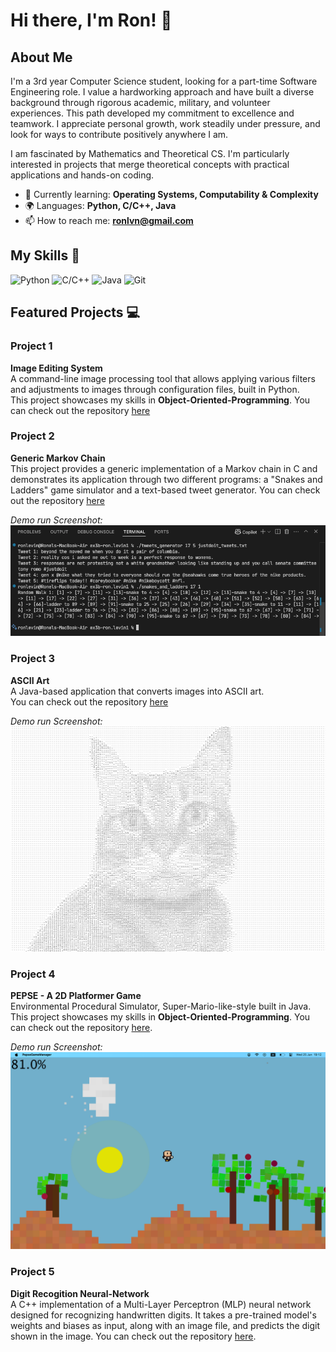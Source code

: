 # Hi there, I'm Ron! 👋


## About Me

I'm a 3rd year Computer Science student, looking for a part-time Software Engineering role.
I value a hardworking approach and have built a diverse background through rigorous academic, military, and volunteer experiences. This path developed my commitment to excellence and teamwork. I appreciate personal growth, work steadily under pressure, and look for ways to contribute positively anywhere I am.
 
I am fascinated by Mathematics and Theoretical CS. I'm particularly interested in projects that merge theoretical concepts with practical applications and hands-on coding.

- 🌱 Currently learning: **Operating Systems, Computability & Complexity**
- 🌍 Languages: **Python, C/C++, Java**
- 📫 How to reach me: **ronlvn@gmail.com**

## My Skills 🧠

![Python](https://img.shields.io/badge/Python-3776AB?style=for-the-badge&logo=python&logoColor=white)
![C/C++](https://img.shields.io/badge/C++-00599C?style=for-the-badge&logo=c%2b%2b&logoColor=white)
![Java](https://img.shields.io/badge/Java-007396?style=for-the-badge&logo=java&logoColor=white)
![Git](https://img.shields.io/badge/Git-F05032?style=for-the-badge&logo=git&logoColor=white)


## Featured Projects 💻

### Project 1

**Image Editing System**  
A command-line image processing tool that allows applying various filters and adjustments to images through configuration files, built in Python.  
This project showcases my skills in **Object-Oriented-Programming**. You can check out the repository [here](https://github.com/ronlevin1/Image-Editing-System)

### Project 2

**Generic Markov Chain**  
This project provides a generic implementation of a Markov chain in C and demonstrates its application through two different programs: a "Snakes and Ladders" game simulator and a text-based tweet generator.
You can check out the repository [here](https://github.com/ronlevin1/Generic-Markov-Chain)  

*Demo run Screenshot:*  
![ss](screenshots/demo_mk_chain.png)

### Project 3

**ASCII Art**  
A Java-based application that converts images into ASCII art.  
You can check out the repository [here](https://github.com/ronlevin1/ASCII-Art)

*Demo run Screenshot:*  
![ss](screenshots/demo_cat_output.png)

### Project 4

**PEPSE - A 2D Platformer Game**  
Environmental Procedural Simulator, Super-Mario-like-style built in Java.  
This project showcases my skills in **Object-Oriented-Programming**. You can check out the repository [here](https://github.com/ronlevin1/PEPSE).

*Demo run Screenshot:*  
![ss](screenshots/demo_pepse.png)

### Project 5

**Digit Recogition Neural-Network**  
A C++ implementation of a Multi-Layer Perceptron (MLP) neural network designed for recognizing handwritten digits. It takes a pre-trained model's weights and biases as input, along with an image file, and predicts the digit shown in the image.
You can check out the repository [here](https://github.com/ronlevin1/Digit-Recogition-NN).
